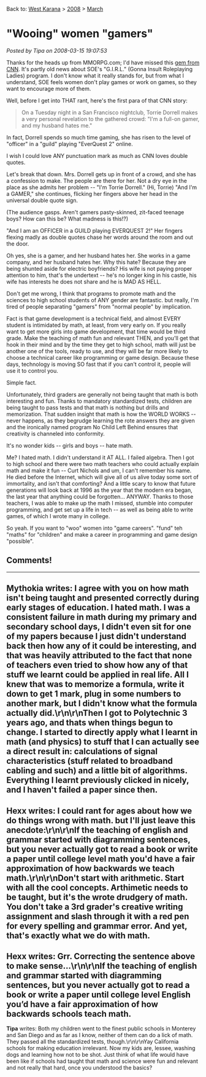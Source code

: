 Back to: [West Karana](/posts/westkarana.md) > [2008](/posts/2008/westkarana.md) > [March](./westkarana.md)
# "Wooing" women "gamers"

*Posted by Tipa on 2008-03-15 19:07:53*

Thanks for the heads up from MMORPG.com; I'd have missed this [gem from CNN](http://www.cnn.com/2008/TECH/ptech/02/27/women.gamers/). It's partly old news about SOE's "G.I.R.L." (Gonna Insult Roleplaying Ladies) program. I don't know what it really stands for, but from what I understand, SOE feels women don't play games or work on games, so they want to encourage more of them.

Well, before I get into THAT rant, here's the first para of that CNN story:


> On a Tuesday night in a San Francisco nightclub, Torrie Dorrell makes a very personal revelation to the gathered crowd: "I'm a full-on gamer, and my husband hates me."

In fact, Dorrell spends so much time gaming, she has risen to the level of "officer" in a "guild" playing "EverQuest 2" online.



I wish I could love ANY punctuation mark as much as CNN loves double quotes.

Let's break that down. Mrs. Dorrell gets up in front of a crowd, and she has a confession to make. The people are there for her. Not a dry eye in the place as she admits her problem -- "I'm Torrie Dorrell." (Hi, Torrie) "And I'm a GAMER," she continues, flicking her fingers above her head in the universal double quote sign.

(The audience gasps. Aren't gamers pasty-skinned, zit-faced teenage boys? How can this be? What madness is this!?)

"And I am an OFFICER in a GUILD playing EVERQUEST 2!" Her fingers flexing madly as double quotes chase her words around the room and out the door.

Oh yes, she is a gamer, and her husband hates her. She works in a game company, and her husband hates her. Why this hate? Because they are being shunted aside for electric boyfriends? His wife is not paying proper attention to him, that's the undertext -- he's no longer king in his castle, his wife has interests he does not share and he is MAD AS HELL.

Don't get me wrong, I think that programs to promote math and the sciences to high school students of ANY gender are fantastic. but really, I'm tired of people separating "gamers" from "normal people" by implication.

Fact is that game development is a technical field, and almost EVERY student is intimidated by math, at least, from very early on. If you really want to get more girls into game development, that time would be third grade. Make the teaching of math fun and relevant THEN, and you'll get that hook in their mind and by the time they get to high school, math will just be another one of the tools, ready to use, and they will be far more likely to choose a technical career like programming or game design. Because these days, technology is moving SO fast that if you can't control it, people will use it to control you.

Simple fact.

Unfortunately, third graders are generally not being taught that math is both interesting and fun. Thanks to mandatory standardized tests, children are being taught to pass tests and that math is nothing but drills and memorization. That sudden insight that math is how the WORLD WORKS -- never happens, as they begrudge learning the rote answers they are given and the ironically named program No Child Left Behind ensures that creativity is channeled into conformity.

It's no wonder kids -- girls and boys -- hate math.

Me? I hated math. I didn't understand it AT ALL. I failed algebra. Then I got to high school and there were two math teachers who could actually explain math and make it fun -- Curt Nichols and um, I can't remember his name. He died before the Internet, which will give all of us alive today some sort of immortality, and isn't that comforting? And a little scary to know that future generations will look back at 1996 as the year that the modern era began, the last year that anything could be forgotten... ANYWAY. Thanks to those teachers, I was able to make up the math I missed, stumble into computer programming, and get set up a life in tech -- as well as being able to write games, of which I wrote many in college.

So yeah. If you want to "woo" women into "game careers". "fund" teh "maths" for "children" and make a career in programming and game design "possible".

## Comments!
---
**Mythokia** writes: I agree with you on how math isn't being taught and presented correctly during early stages of education. I hated math. I was a consistent failure in math during my primary and secondary school days, I didn't even sit for one of my papers because I just didn't understand back then how any of it could be interesting, and that was heavily attributed to the fact that none of teachers even tried to show how any of that stuff we learnt could be applied in real life. All I knew that was to memorize a formula, write it down to get 1 mark, plug in some numbers to another mark, but I didn't know what the formula actually did.\r\n\r\nThen I got to Polytechnic 3 years ago, and thats when things begun to change. I started to directly apply what I learnt in math (and physics) to stuff that I can actually see a direct result in: calculations of signal characteristics (stuff related to broadband cabling and such) and a little bit of algorithms. Everything I learnt previously clicked in nicely, and I haven't failed a paper since then.
---
**Hexx** writes: I could rant for ages about how we do things wrong with math. but I'll just leave this anecdote:\r\n\r\nIf the teaching of english and grammar started with diagramming sentences, but you never actually got to read a book or write a paper until college level math you'd have a fair approximation of how backwards we teach math.\r\n\r\nDon't start with arithmetic. Start with all the cool concepts. Arthimetic needs to be taught, but it's the wrote drudgery of math. You don't take a 3rd grader's creative writing assignment and slash through it with a red pen for every spelling and grammar error. And yet, that's exactly what we do with math.
---
**Hexx** writes: Grr. Correcting the sentence above to make sense...\r\n\r\nIf the teaching of english and grammar started with diagramming sentences, but you never actually got to read a book or write a paper until college level English you’d have a fair approximation of how backwards schools teach math.
---
**Tipa** writes: Both my children went to the finest public schools in Monterey and San Diego and as far as I know, neither of them can do a lick of math. They passed all the standardized tests, though.\r\n\r\nYay California schools for making education irrelevant. Now my kids are, lessee, washing dogs and learning how not to be shot. Just think of what life would have been like if schools had taught that math and science were fun and relevant and not really that hard, once you understood the basics?
